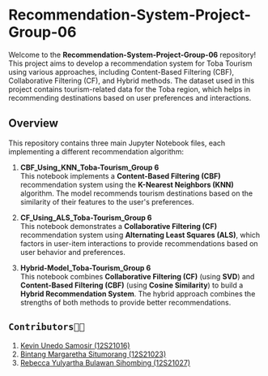 # Recommendation-System-Project-Group-06

Welcome to the **Recommendation-System-Project-Group-06** repository! This project aims to develop a recommendation system for Toba Tourism using various approaches, including Content-Based Filtering (CBF), Collaborative Filtering (CF), and Hybrid methods. The dataset used in this project contains tourism-related data for the Toba region, which helps in recommending destinations based on user preferences and interactions.

## Overview

This repository contains three main Jupyter Notebook files, each implementing a different recommendation algorithm:

1. **CBF_Using_KNN_Toba-Tourism_Group 6**  
   This notebook implements a **Content-Based Filtering (CBF)** recommendation system using the **K-Nearest Neighbors (KNN)** algorithm. The model recommends tourism destinations based on the similarity of their features to the user's preferences.

2. **CF_Using_ALS_Toba-Tourism_Group 6**  
   This notebook demonstrates a **Collaborative Filtering (CF)** recommendation system using **Alternating Least Squares (ALS)**, which factors in user-item interactions to provide recommendations based on user behavior and preferences.

3. **Hybrid-Model_Toba-Tourism_Group 6**  
   This notebook combines **Collaborative Filtering (CF)** (using **SVD**) and **Content-Based Filtering (CBF)** (using **Cosine Similarity**) to build a **Hybrid Recommendation System**. The hybrid approach combines the strengths of both methods to provide better recommendations.

## `Contributors🧑‍💻`

1. [Kevin Unedo Samosir (12S21016)](https://github.com/KevinUnedo)
2. [Bintang Margaretha Situmorang (12S21023)](https://github.com/bintangmargarethasitumorang)
3. [Rebecca Yulyartha Bulawan Sihombing (12S21027)](https://github.com/rebeccasihombing17)

